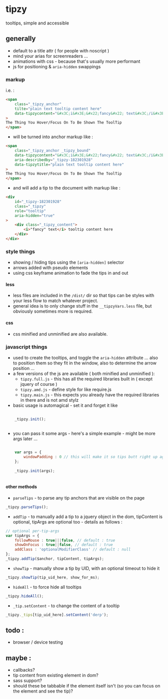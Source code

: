 # tipzy
tooltips, simple and accessible

## generally
- default to a title attr ( for people with noscript )
- mind your arias for screenreaders ...
- animations with css - because that's usually more performant
- js for positioning & `aria-hidden` swappings


### markup
i.e. : 
```html
<span 
	class="_tipzy_anchor" 
	tilte="plain text tooltip content here" 
	data-tipzycontent="&#x3C;i&#x3E;&#x22;fancy&#x22; text&#x3C;/i&#x3E; tooltip content here"
>
The Thing You Hover/Focus On To Be Shown The ToolTip
</span>
```

- will be turned into anchor markup like : 
```html
<span 
	class="_tipzy_anchor _tipzy_bound" 
	data-tipzycontent="&#x3C;i&#x3E;&#x22;fancy&#x22; text&#x3C;/i&#x3E; tooltip content here" 
	aria-describedby="_tipzy-182301928" 
	data-tipzytitle="plain text tooltip content here" 
>
The Thing You Hover/Focus On To Be Shown The ToolTip
</span>
```

- and will add a tip to the document with markup like : 
```html
<div 
	id="_tipzy-182301928" 
	class="_tipzy" 
	role="tooltip" 
	aria-hidden="true"
>
	<div class="_tipzy_content">
		<i>"fancy" text</i> tooltip content here
	</div>
</div>
```

### style things 
- showing / hiding tips using the `[aria-hidden]` selector
- arrows added with pseudo elements
- using css keyframe animation to fade the tips in and out


#### less 
- less files are included in the `/dist/` dir so that tips can be styles with your less flow to match whatever project.
- general idea is to only change stuff in the `__tipzyVars.less` file, but obviously sometimes more is required.


#### css 
- css minified and unminified are also available.



### javascript things
- used to create the tooltips, and toggle the `aria-hidden` attribute ... also to position them so they fit in the window, also to determine the arrow position ...
- a few versions of the js are available ( both minified and unminified ): 
	- `tipzy.full.js` - this has all the required libraries built in ( except jquery of course )
	- `tipzy.amd.js` - define style for like require.js
	- `tipzy.main.js` - this expects you already have the required libraries in there and is not amd stylz
- basic usage is automagical - set it and forget it like 
```javascript
	
	_tipzy.init();
	
```
- you can pass it some args - here's a simple example - might be more args later ...
```javascript
	
	var args = {
		windowPadding : 0 // this will make it so tips butt right up against the edges of the window ( defaults to 10 )
	};
	
	_tipzy.init(args);
	
```

#### other methods

- `parseTips` - to parse any tip anchors that are visible on the page 
```javascript 
_tipzy.parseTips();
```

- `addTip` - to manually add a tip to a jquery object in the dom, tipContent is optional, tipArgs are optional too - details as follows : 
```javascript
// optional per-tip-args
var tipArgs = {
	followMouse : true|||false, // default : true
	showOnFocus : true||false, // default : true
	addClass : 'optionalModifierClass' // default : null
};
_tipzy.addTip($anchor, tipContent, tipArgs);
```

- `showTip` - manually show a tip by UID, with an optional timeout to hide it
```javascript
_tipzy.showTip(tip_uid_here, show_for_ms);
```

- `hideAll` - to force hide all tooltips
```javascript
_tipzy.hideAll();
```

- `_tip.setContent` - to change the content of a tooltip 
```javascript
_tipzy._tips[tip_uid_here].setContent('derp');
```


## todo : 
- browser / device testing 

## maybe : 
- callbacks?
- tip content from existing element in dom?
- sass support?
- should these be tabbable if the element itself isn't (so you can focus on the element and see the tip)?


